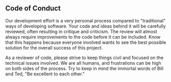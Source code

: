 Code of Conduct
----------------

Our development effort is a very personal process compared
to "traditional" ways of developing software.  Your code and ideas
behind it will be carefully reviewed, often resulting in critique and
criticism.  The review will almost always require improvements to the
code before it can be included.  Know that this happens
because everyone involved wants to see the best possible solution for
the overall success of this project.

As a reviewer of code, please strive to keep things civil and focused on
the technical issues involved.  We are all humans, and frustrations can
be high on both sides of the process.  Try to keep in mind the immortal
words of Bill and Ted, "Be excellent to each other."
